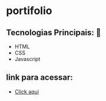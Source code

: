 # portifolio

## Tecnologias Principais: :book:
- HTML
- CSS
- Javascript

## link para acessar: 
- <a href="https://matheuspaixaocrisostenes.github.io/portifolio ">Click aqui</a> 
